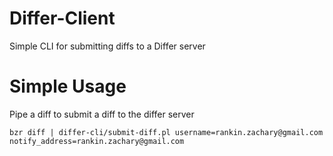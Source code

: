 Differ-Client
=============

Simple CLI for submitting diffs to a Differ server

Simple Usage
============

Pipe a diff to submit a diff to the differ server


``bzr diff | differ-cli/submit-diff.pl username=rankin.zachary@gmail.com notify_address=rankin.zachary@gmail.com``
